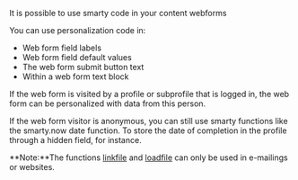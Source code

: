 It is possible to use smarty code in your content webforms

You can use personalization code in:

-   Web form field labels
-   Web form field default values
-   The web form submit button text
-   Within a web form text block

If the web form is visited by a profile or subprofile that is logged in,
the web form can be personalized with data from this person.

If the web form visitor is anonymous, you can still use smarty functions
like the smarty.now date function. To store the date of completion in
the profile through a hidden field, for instance.

**Note:**The functions
[linkfile](./the-loadfile-and-linkfile-functions.en.md)
and
[loadfile](./the-loadfile-and-linkfile-functions.en.md)
can only be used in e-mailings or websites.
